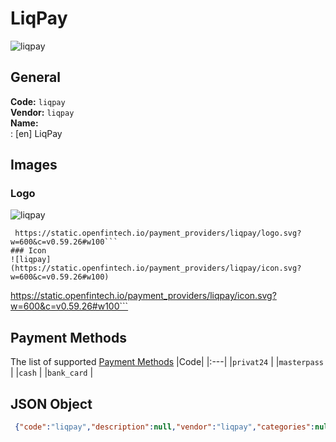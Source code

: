 # LiqPay 
![liqpay](https://static.openfintech.io/payment_providers/liqpay/logo.svg?w=600&c=v0.59.26#w100)  
## General 
**Code:** `liqpay`  
**Vendor:** `liqpay`  
**Name:**  
:	[en] LiqPay  
## Images 
### Logo 
![liqpay](https://static.openfintech.io/payment_providers/liqpay/logo.svg?w=600&c=v0.59.26#w100)  
```
 https://static.openfintech.io/payment_providers/liqpay/logo.svg?w=600&c=v0.59.26#w100```  
### Icon 
![liqpay](https://static.openfintech.io/payment_providers/liqpay/icon.svg?w=600&c=v0.59.26#w100)  
```
 https://static.openfintech.io/payment_providers/liqpay/icon.svg?w=600&c=v0.59.26#w100```  
## Payment Methods 
The list of supported  [Payment Methods](#) 
|Code| 
|:---| 
|`privat24` | 
|`masterpass` | 
|`cash` | 
|`bank_card` | 
 
## JSON Object 
```json
 {"code":"liqpay","description":null,"vendor":"liqpay","categories":null,"countries":null,"payment_method":["privat24","masterpass","cash","bank_card"],"payout_method":null,"metadata":{"about_payments_code":"liqpay"},"name":{"en":"LiqPay"}}```  
